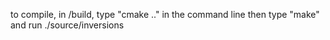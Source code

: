 to compile, in /build, type "cmake .." in the command line
then type "make"
and run ./source/inversions
